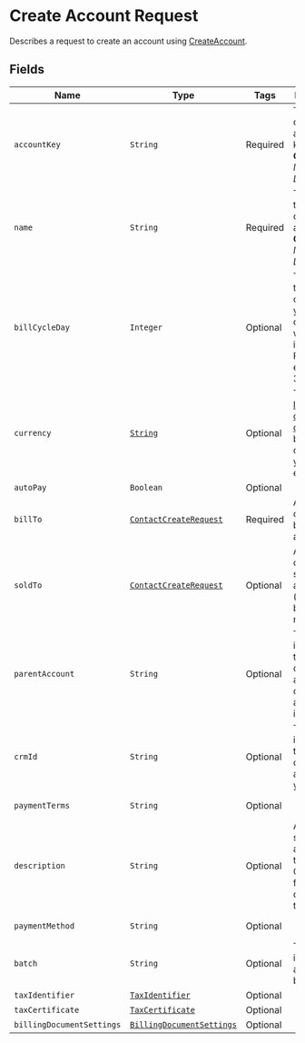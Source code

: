 
# Create Account Request

Describes a request to create an account using
[CreateAccount](/doc/account-api.md#create-account).

## Fields

| Name | Type | Tags | Description | Getters
|  --- | --- | --- | --- | --- |
| `accountKey` | `String` | Required | The unique customer account key.<br>**Constraints**: *Maximum Length*: `255` | String getAccountKey()
| `name` | `String` | Required | The name of the customer account.<br>**Constraints**: *Maximum Length*: `255` | String getName() 
| `billCycleDay` | `Integer` | Optional | The day of the month on which your customer will be invoiced. For month end specify 31. | Integer getBillCycleDay() 
| `currency` | [`String`](/doc/models/currency.md) | Optional | Three-letter [ISO currency code](https://www.iso.org/iso-4217-currency-codes.html). Must be a currency you have enabled. | String getCurrency() |
| `autoPay` | `Boolean` | Optional | | String getAutoPay() |
| `billTo` | [`ContactCreateRequest`](/doc/models/contact-create-request.md) | Required | A customer's billing address. | Contact getBillTo() |
| `soldTo` | [`ContactCreateRequest`](/doc/models/contact-create-request.md) | Optional | A customer's soldTo address. (defaults to billTo if none is set) | Contact getSoldTo() |
| `parentAccount` | `String` | Optional | The identifier of the customer account that owns this account's invoices. | String getParentAccount() |
| `crmId` | `String` | Optional | The identifier for this customer account in your CRM. | String getCrmId() |
| `paymentTerms` | `String` | Optional |  | String getPaymentTerms() |
| `description` | `String` | Optional | An arbitrary string attached to the object. Often useful for displaying to users. | String getDescription() |
| `paymentMethod` | `String` | Optional | | String getPaymentMethod() |
| `batch` | `String` | Optional | The identifier of a bill run batch. |
| `taxIdentifier` | [`TaxIdentifier`](/doc/models/tax-identifier.md) | Optional | |
| `taxCertificate` | [`TaxCertificate`](/doc/models/tax-certificate.md) | Optional | |
| `billingDocumentSettings` | [`BillingDocumentSettings`](/doc/models/billing-document-settings.md) | Optional | |
